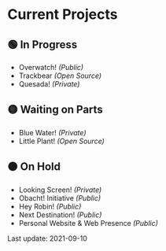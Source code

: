 # Current Projects

## 🟢 In Progress
- Overwatch! _(Public)_
- Trackbear _(Open Source)_
- Quesada! _(Private)_

## 🟡 Waiting on Parts
- Blue Water! _(Private)_
- Little Plant! _(Open Source)_

## 🟠 On Hold
- Looking Screen! _(Private)_
- Obacht! Initiative _(Public)_
- Hey Robin! _(Public)_
- Next Destination! _(Public)_
- Personal Website & Web Presence _(Public)_

Last update: 2021-09-10
